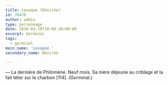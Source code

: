 ```yaml
---
title: Levaque (Désirée)
id: 76476
author: admin
type: personnage
date: 2010-03-10T10:09:36+00:00
excerpt: Germinal
tags:
  - germinal
main_name: 'Levaque '
secondary_name: Désirée

---
```

— La dernière de Philomène. Neuf mois. Sa mère déjeune au criblage et la fait téter sur le charbon [114]. _(Germinal.)_
